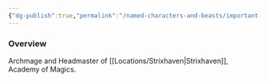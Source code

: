 ```yaml
---
{"dg-publish":true,"permalink":"/named-characters-and-beasts/important-characters/haldir-heleyarus/","tags":["NPC","Important"],"updated":"2025-02-13T18:24:16.151+00:00"}
---
```



### Overview
Archmage and Headmaster of [[Locations/Strixhaven\|Strixhaven]], Academy of Magics.
